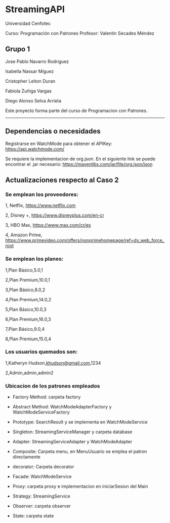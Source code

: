 # StreamingAPI


Universidad Cenfotec

Curso: Programación con Patrones
Profesor: Valentín Secades Méndez

## Grupo 1

Jose Pablo Navarro Rodriguez

Isabella Nassar Míguez

Cristopher Leiton Duran

Fabiola Zuñiga Vargas

Diego Alonso Selva Arrieta

Este proyecto forma parte del curso de Programacion con Patrones.

---
## Dependencias o necesidades

Registrarse en WatchMode para obtener el APIKey:
https://api.watchmode.com/


Se requiere la implementacion de org.json. En el siguiente link se puede encontrar el .jar necesario:
https://mavenlibs.com/jar/file/org.json/json

## Actualizaciones respecto al Caso 2
### Se emplean los proveedores: 
1, Netflix, https://www.netflix.com

2, Disney +, https://www.disneyplus.com/en-cr

3, HBO Max, https://www.max.com/cr/es

4, Amazon Prime, https://www.primevideo.com/offers/nonprimehomepage/ref=dv_web_force_root

### Se emplean los planes:
1,Plan Básico,5.0,1

2,Plan Premium,10.0,1

3,Plan Básico,8.0,2

4,Plan Premium,14.0,2

5,Plan Básico,10.0,3

6,Plan Premium,16.0,3

7,Plan Básico,9.0,4

8,Plan Premium,15.0,4

### Los usuarios quemados son:
1,Katheryn Hudson,khudson@gmail.com,1234

2,Admin,admin,admin2

### Ubicacion de los patrones empleados

- Factory Method: carpeta factory
- Abstract Method: WatchModeAdapterFactory y WatchModeServiceFactory

- Prototype: SearchResult y se implementa en WatchModeService
- Singleton: StreamingServiceManager y carpeta database
- Adapter: StreamingServiceAdapter y WatchModeAdapter
- Composite: Carpeta menu, en MenuUsuario se emplea el patron directamente
- decorator: Carpeta decorator
- Facade: WatchModeService
- Proxy: carpeta proxy e implementacion en iniciarSesion del Main
- Strategy: StreamingService
- Observer: carpeta observer
- State: carpeta state

